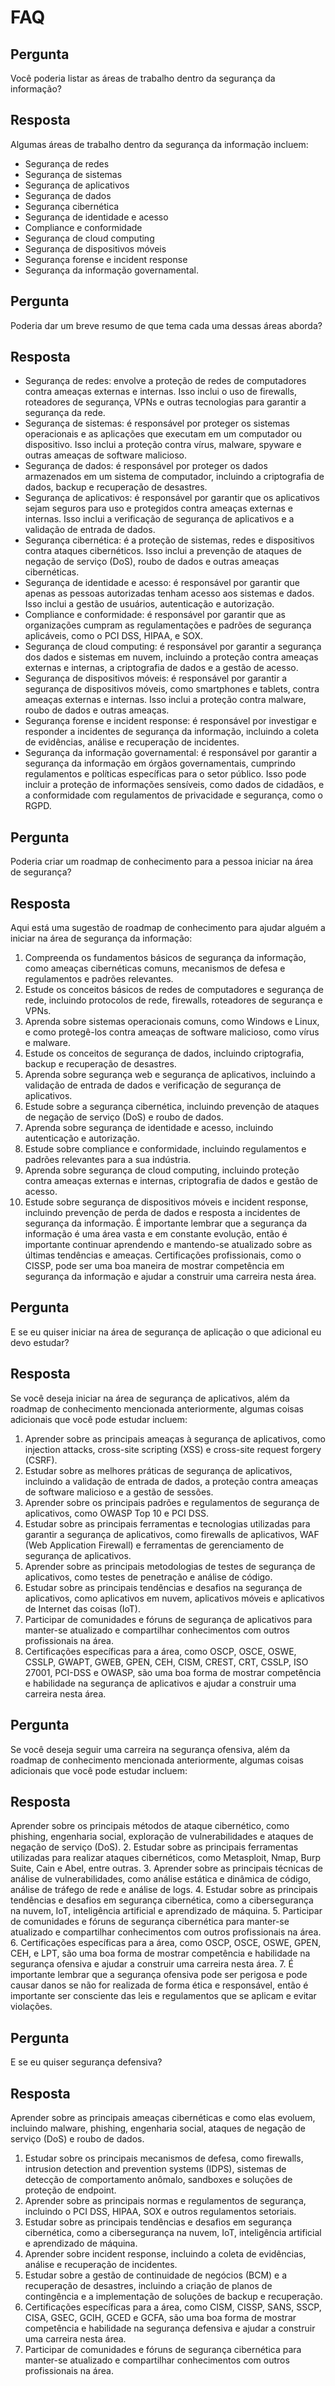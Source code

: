 # FAQ

## Pergunta
Você poderia listar as áreas de trabalho dentro da segurança da informação?
## Resposta
Algumas áreas de trabalho dentro da segurança da informação incluem:
- Segurança de redes
- Segurança de sistemas
- Segurança de aplicativos
- Segurança de dados
- Segurança cibernética
- Segurança de identidade e acesso
- Compliance e conformidade
- Segurança de cloud computing
- Segurança de dispositivos móveis
- Segurança forense e incident response
- Segurança da informação governamental.

## Pergunta
Poderia dar um breve resumo de que tema cada uma dessas áreas aborda?
## Resposta
- Segurança de redes: envolve a proteção de redes de computadores contra ameaças externas e internas. Isso inclui o uso de firewalls, roteadores de segurança, VPNs e outras tecnologias para garantir a segurança da rede.
- Segurança de sistemas: é responsável por proteger os sistemas operacionais e as aplicações que executam em um computador ou dispositivo. Isso inclui a proteção contra vírus, malware, spyware e outras ameaças de software malicioso.
- Segurança de dados: é responsável por proteger os dados armazenados em um sistema de computador, incluindo a criptografia de dados, backup e recuperação de desastres.
- Segurança de aplicativos: é responsável por garantir que os aplicativos sejam seguros para uso e protegidos contra ameaças externas e internas. Isso inclui a verificação de segurança de aplicativos e a validação de entrada de dados.
- Segurança cibernética: é a proteção de sistemas, redes e dispositivos contra ataques cibernéticos. Isso inclui a prevenção de ataques de negação de serviço (DoS), roubo de dados e outras ameaças cibernéticas.
- Segurança de identidade e acesso: é responsável por garantir que apenas as pessoas autorizadas tenham acesso aos sistemas e dados. Isso inclui a gestão de usuários, autenticação e autorização.
- Compliance e conformidade: é responsável por garantir que as organizações cumpram as regulamentações e padrões de segurança aplicáveis, como o PCI DSS, HIPAA, e SOX.
- Segurança de cloud computing: é responsável por garantir a segurança dos dados e sistemas em nuvem, incluindo a proteção contra ameaças externas e internas, a criptografia de dados e a gestão de acesso.
- Segurança de dispositivos móveis: é responsável por garantir a segurança de dispositivos móveis, como smartphones e tablets, contra ameaças externas e internas. Isso inclui a proteção contra malware, roubo de dados e outras ameaças.
- Segurança forense e incident response: é responsável por investigar e responder a incidentes de segurança da informação, incluindo a coleta de evidências, análise e recuperação de incidentes.
- Segurança da informação governamental: é responsável por garantir a segurança da informação em órgãos governamentais, cumprindo regulamentos e políticas específicas para o setor público. Isso pode incluir a proteção de informações sensíveis, como dados de cidadãos, e a conformidade com regulamentos de privacidade e segurança, como o RGPD.

## Pergunta
Poderia criar um roadmap de conhecimento para a pessoa iniciar na área de segurança?
## Resposta
Aqui está uma sugestão de roadmap de conhecimento para ajudar alguém a iniciar na área de segurança da informação:
1. Compreenda os fundamentos básicos de segurança da informação, como ameaças cibernéticas comuns, mecanismos de defesa e regulamentos e padrões relevantes.
2. Estude os conceitos básicos de redes de computadores e segurança de rede, incluindo protocolos de rede, firewalls, roteadores de segurança e VPNs.
3. Aprenda sobre sistemas operacionais comuns, como Windows e Linux, e como protegê-los contra ameaças de software malicioso, como vírus e malware.
4. Estude os conceitos de segurança de dados, incluindo criptografia, backup e recuperação de desastres.
5. Aprenda sobre segurança web e segurança de aplicativos, incluindo a validação de entrada de dados e verificação de segurança de aplicativos.
6. Estude sobre a segurança cibernética, incluindo prevenção de ataques de negação de serviço (DoS) e roubo de dados.
7. Aprenda sobre segurança de identidade e acesso, incluindo autenticação e autorização.
8. Estude sobre compliance e conformidade, incluindo regulamentos e padrões relevantes para a sua indústria.
9. Aprenda sobre segurança de cloud computing, incluindo proteção contra ameaças externas e internas, criptografia de dados e gestão de acesso.
10. Estude sobre segurança de dispositivos móveis e incident response, incluindo prevenção de perda de dados e resposta a incidentes de segurança da informação.
É importante lembrar que a segurança da informação é uma área vasta e em constante evolução, então é importante continuar aprendendo e mantendo-se atualizado sobre as últimas tendências e ameaças. Certificações profissionais, como o CISSP, pode ser uma boa maneira de mostrar competência em segurança da informação e ajudar a construir uma carreira nesta área.

## Pergunta
E se eu quiser iniciar na área de segurança de aplicação o que adicional eu devo estudar?
## Resposta
Se você deseja iniciar na área de segurança de aplicativos, além da roadmap de conhecimento mencionada anteriormente, algumas coisas adicionais que você pode estudar incluem:
1. Aprender sobre as principais ameaças à segurança de aplicativos, como injection attacks, cross-site scripting (XSS) e cross-site request forgery (CSRF).
2. Estudar sobre as melhores práticas de segurança de aplicativos, incluindo a validação de entrada de dados, a proteção contra ameaças de software malicioso e a gestão de sessões.
3. Aprender sobre os principais padrões e regulamentos de segurança de aplicativos, como OWASP Top 10 e PCI DSS.
4. Estudar sobre as principais ferramentas e tecnologias utilizadas para garantir a segurança de aplicativos, como firewalls de aplicativos, WAF (Web Application Firewall) e ferramentas de gerenciamento de segurança de aplicativos.
5. Aprender sobre as principais metodologias de testes de segurança de aplicativos, como testes de penetração e análise de código.
6. Estudar sobre as principais tendências e desafios na segurança de aplicativos, como aplicativos em nuvem, aplicativos móveis e aplicativos de Internet das coisas (IoT).
7. Participar de comunidades e fóruns de segurança de aplicativos para manter-se atualizado e compartilhar conhecimentos com outros profissionais na área.
8. Certificações específicas para a área, como OSCP, OSCE, OSWE, CSSLP, GWAPT, GWEB, GPEN, CEH, CISM, CREST, CRT, CSSLP, ISO 27001, PCI-DSS e OWASP, são uma boa forma de mostrar competência e habilidade na segurança de aplicativos e ajudar a construir uma carreira nesta área.

## Pergunta
Se você deseja seguir uma carreira na segurança ofensiva, além da roadmap de conhecimento mencionada anteriormente, algumas coisas adicionais que você pode estudar incluem:
## Resposta
Aprender sobre os principais métodos de ataque cibernético, como phishing, engenharia social, exploração de vulnerabilidades e ataques de negação de serviço (DoS).
2. Estudar sobre as principais ferramentas utilizadas para realizar ataques cibernéticos, como Metasploit, Nmap, Burp Suite, Cain e Abel, entre outras.
3. Aprender sobre as principais técnicas de análise de vulnerabilidades, como análise estática e dinâmica de código, análise de tráfego de rede e análise de logs.
4. Estudar sobre as principais tendências e desafios em segurança cibernética, como a cibersegurança na nuvem, IoT, inteligência artificial e aprendizado de máquina.
5. Participar de comunidades e fóruns de segurança cibernética para manter-se atualizado e compartilhar conhecimentos com outros profissionais na área.
6. Certificações específicas para a área, como OSCP, OSCE, OSWE, GPEN, CEH, e LPT, são uma boa forma de mostrar competência e habilidade na segurança ofensiva e ajudar a construir uma carreira nesta área.
7. É importante lembrar que a segurança ofensiva pode ser perigosa e pode causar danos se não for realizada de forma ética e responsável, então é importante ser consciente das leis e regulamentos que se aplicam e evitar violações.

## Pergunta
E se eu quiser segurança defensiva?
## Resposta
Aprender sobre as principais ameaças cibernéticas e como elas evoluem, incluindo malware, phishing, engenharia social, ataques de negação de serviço (DoS) e roubo de dados.
1. Estudar sobre os principais mecanismos de defesa, como firewalls, intrusion detection and prevention systems (IDPS), sistemas de detecção de comportamento anômalo, sandboxes e soluções de proteção de endpoint.
2. Aprender sobre as principais normas e regulamentos de segurança, incluindo o PCI DSS, HIPAA, SOX e outros regulamentos setoriais.
3. Estudar sobre as principais tendências e desafios em segurança cibernética, como a cibersegurança na nuvem, IoT, inteligência artificial e aprendizado de máquina.
4. Aprender sobre incident response, incluindo a coleta de evidências, análise e recuperação de incidentes.
5. Estudar sobre a gestão de continuidade de negócios (BCM) e a recuperação de desastres, incluindo a criação de planos de contingência e a implementação de soluções de backup e recuperação.
6. Certificações específicas para a área, como CISM, CISSP, SANS, SSCP, CISA, GSEC, GCIH, GCED e GCFA, são uma boa forma de mostrar competência e habilidade na segurança defensiva e ajudar a construir uma carreira nesta área.
7. Participar de comunidades e fóruns de segurança cibernética para manter-se atualizado e compartilhar conhecimentos com outros profissionais na área.